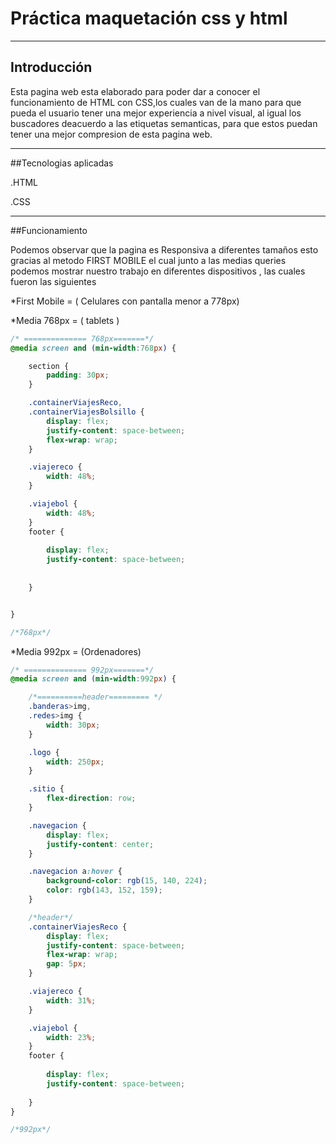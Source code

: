 # Práctica maquetación css y html

---
## Introducción

Esta pagina web esta elaborado para poder dar a conocer el funcionamiento de HTML con CSS,los cuales van de la mano para que pueda el usuario tener una mejor experiencia a nivel visual, al igual los buscadores deacuerdo a las etiquetas semanticas, para que estos puedan tener una mejor compresion de esta pagina web.

---

##Tecnologias aplicadas

.HTML

.CSS

---
##Funcionamiento

Podemos observar que la pagina es Responsiva a diferentes tamaños esto gracias al metodo FIRST MOBILE el cual junto a las medias queries podemos mostrar nuestro trabajo en diferentes dispositivos , las cuales fueron las siguientes 

*First Mobile = ( Celulares con pantalla menor a 778px)


*Media 768px = ( tablets )
```css
/* ============== 768px=======*/
@media screen and (min-width:768px) {

    section {
        padding: 30px;
    }

    .containerViajesReco,
    .containerViajesBolsillo {
        display: flex;
        justify-content: space-between;
        flex-wrap: wrap;
    }

    .viajereco {
        width: 48%;
    }

    .viajebol {
        width: 48%;
    }
    footer {
      
        display: flex;
        justify-content: space-between;
        
  
    }


}

/*768px*/
```

*Media 992px = (Ordenadores)

```css
/* ============== 992px=======*/
@media screen and (min-width:992px) {

    /*==========header========= */
    .banderas>img,
    .redes>img {
        width: 30px;
    }

    .logo {
        width: 250px;
    }

    .sitio {
        flex-direction: row;
    }

    .navegacion {
        display: flex;
        justify-content: center;
    }

    .navegacion a:hover {
        background-color: rgb(15, 140, 224);
        color: rgb(143, 152, 159);
    }

    /*header*/
    .containerViajesReco {
        display: flex;
        justify-content: space-between;
        flex-wrap: wrap;
        gap: 5px;
    }

    .viajereco {
        width: 31%;
    }

    .viajebol {
        width: 23%;
    }
    footer {
      
        display: flex;
        justify-content: space-between;
  
    }
}

/*992px*/
```